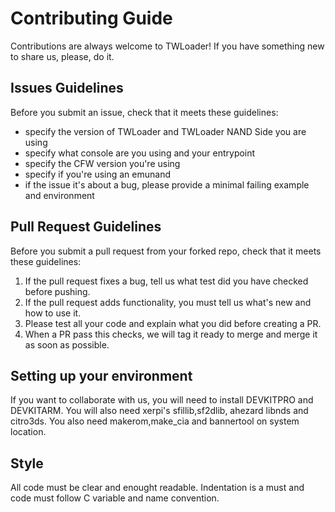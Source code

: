 # Contributing Guide

Contributions are always welcome to TWLoader! If you have something new to share us, please, do it.

## Issues Guidelines

Before you submit an issue, check that it meets these guidelines:

- specify the version of TWLoader and TWLoader NAND Side you are using
- specify what console are you using and your entrypoint
- specify the CFW version you're using
- specify if you're using an emunand
- if the issue it's about a bug, please provide a minimal failing example and environment


## Pull Request Guidelines

Before you submit a pull request from your forked repo, check that it meets these guidelines:

1. If the pull request fixes a bug, tell us what test did you have checked before pushing.
2. If the pull request adds functionality, you must tell us what's new and how to use it.
3. Please test all your code and explain what you did before creating a PR. 
4. When a PR pass this checks, we will tag it ready to merge and merge it as soon as possible.

## Setting up your environment

If you want to collaborate with us, you will need to install DEVKITPRO and DEVKITARM. You will also need xerpi's sfillib,sf2dlib, ahezard libnds and citro3ds. You also need makerom,make_cia and bannertool on system location.

## Style

All code must be clear and enought readable. Indentation is a must and code must follow C variable and name convention.

